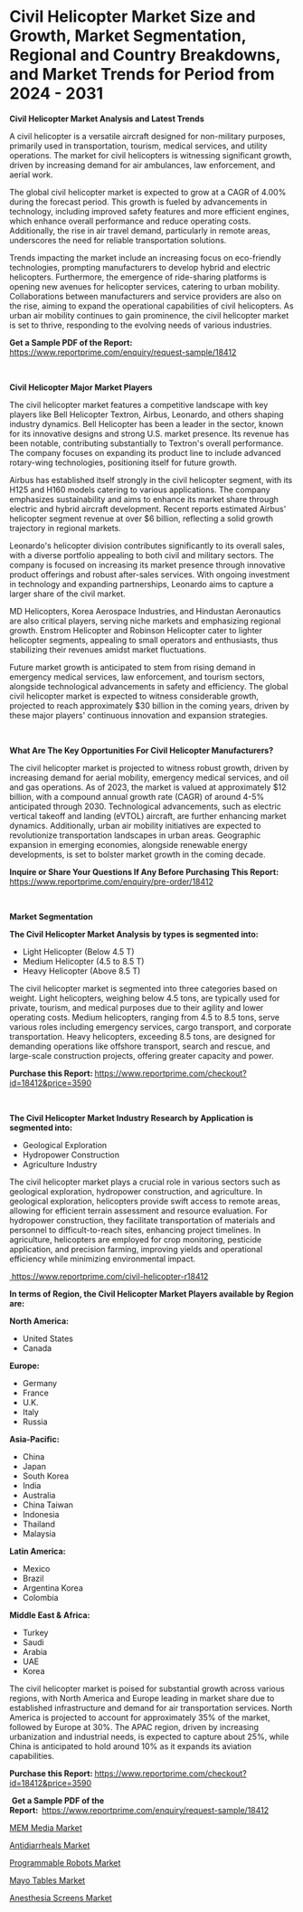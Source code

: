 <p><h1>Civil Helicopter Market Size and Growth, Market Segmentation, Regional and Country Breakdowns, and Market Trends for Period from 2024 -  2031</h1></p><p><strong>Civil Helicopter Market Analysis and Latest Trends</strong></p>
<p><p>A civil helicopter is a versatile aircraft designed for non-military purposes, primarily used in transportation, tourism, medical services, and utility operations. The market for civil helicopters is witnessing significant growth, driven by increasing demand for air ambulances, law enforcement, and aerial work.</p><p>The global civil helicopter market is expected to grow at a CAGR of 4.00% during the forecast period. This growth is fueled by advancements in technology, including improved safety features and more efficient engines, which enhance overall performance and reduce operating costs. Additionally, the rise in air travel demand, particularly in remote areas, underscores the need for reliable transportation solutions.</p><p>Trends impacting the market include an increasing focus on eco-friendly technologies, prompting manufacturers to develop hybrid and electric helicopters. Furthermore, the emergence of ride-sharing platforms is opening new avenues for helicopter services, catering to urban mobility. Collaborations between manufacturers and service providers are also on the rise, aiming to expand the operational capabilities of civil helicopters. As urban air mobility continues to gain prominence, the civil helicopter market is set to thrive, responding to the evolving needs of various industries.</p></p>
<p><strong>Get a Sample PDF of the Report:&nbsp;</strong> <a href="https://www.reportprime.com/enquiry/request-sample/18412?utm_campaign=1109&utm_medium=2&utm_source=Github&utm_content=ia&utm_term=21112024&utm_id=civil-helicopter">https://www.reportprime.com/enquiry/request-sample/18412</a></p>
<p>&nbsp;</p>
<p><strong>Civil Helicopter Major Market Players</strong></p>
<p><p>The civil helicopter market features a competitive landscape with key players like Bell Helicopter Textron, Airbus, Leonardo, and others shaping industry dynamics. Bell Helicopter has been a leader in the sector, known for its innovative designs and strong U.S. market presence. Its revenue has been notable, contributing substantially to Textron's overall performance. The company focuses on expanding its product line to include advanced rotary-wing technologies, positioning itself for future growth.</p><p>Airbus has established itself strongly in the civil helicopter segment, with its H125 and H160 models catering to various applications. The company emphasizes sustainability and aims to enhance its market share through electric and hybrid aircraft development. Recent reports estimated Airbus' helicopter segment revenue at over $6 billion, reflecting a solid growth trajectory in regional markets.</p><p>Leonardo's helicopter division contributes significantly to its overall sales, with a diverse portfolio appealing to both civil and military sectors. The company is focused on increasing its market presence through innovative product offerings and robust after-sales services. With ongoing investment in technology and expanding partnerships, Leonardo aims to capture a larger share of the civil market.</p><p>MD Helicopters, Korea Aerospace Industries, and Hindustan Aeronautics are also critical players, serving niche markets and emphasizing regional growth. Enstrom Helicopter and Robinson Helicopter cater to lighter helicopter segments, appealing to small operators and enthusiasts, thus stabilizing their revenues amidst market fluctuations.</p><p>Future market growth is anticipated to stem from rising demand in emergency medical services, law enforcement, and tourism sectors, alongside technological advancements in safety and efficiency. The global civil helicopter market is expected to witness considerable growth, projected to reach approximately $30 billion in the coming years, driven by these major players' continuous innovation and expansion strategies.</p></p>
<p>&nbsp;</p>
<p><strong>What Are The Key Opportunities For Civil Helicopter Manufacturers?</strong></p>
<p><p>The civil helicopter market is projected to witness robust growth, driven by increasing demand for aerial mobility, emergency medical services, and oil and gas operations. As of 2023, the market is valued at approximately $12 billion, with a compound annual growth rate (CAGR) of around 4-5% anticipated through 2030. Technological advancements, such as electric vertical takeoff and landing (eVTOL) aircraft, are further enhancing market dynamics. Additionally, urban air mobility initiatives are expected to revolutionize transportation landscapes in urban areas. Geographic expansion in emerging economies, alongside renewable energy developments, is set to bolster market growth in the coming decade.</p></p>
<p><strong>Inquire or Share Your Questions If Any Before Purchasing This Report:</strong> <a href="https://www.reportprime.com/enquiry/pre-order/18412?utm_campaign=1109&utm_medium=2&utm_source=Github&utm_content=ia&utm_term=21112024&utm_id=civil-helicopter">https://www.reportprime.com/enquiry/pre-order/18412</a></p>
<p>&nbsp;</p>
<p><strong>Market Segmentation</strong></p>
<p><strong>The Civil Helicopter Market Analysis by types is segmented into:</strong></p>
<p><ul><li>Light Helicopter (Below 4.5 T)</li><li>Medium Helicopter (4.5 to 8.5 T)</li><li>Heavy Helicopter (Above 8.5 T)</li></ul></p>
<p><p>The civil helicopter market is segmented into three categories based on weight. Light helicopters, weighing below 4.5 tons, are typically used for private, tourism, and medical purposes due to their agility and lower operating costs. Medium helicopters, ranging from 4.5 to 8.5 tons, serve various roles including emergency services, cargo transport, and corporate transportation. Heavy helicopters, exceeding 8.5 tons, are designed for demanding operations like offshore transport, search and rescue, and large-scale construction projects, offering greater capacity and power.</p></p>
<p><strong>Purchase this Report:&nbsp;</strong><a href="https://www.reportprime.com/checkout?id=18412&price=3590&utm_campaign=1109&utm_medium=2&utm_source=Github&utm_content=ia&utm_term=21112024&utm_id=civil-helicopter">https://www.reportprime.com/checkout?id=18412&price=3590</a></p>
<p>&nbsp;</p>
<p><strong>The Civil Helicopter Market Industry Research by Application is segmented into:</strong></p>
<p><ul><li>Geological Exploration</li><li>Hydropower Construction</li><li>Agriculture Industry</li></ul></p>
<p><p>The civil helicopter market plays a crucial role in various sectors such as geological exploration, hydropower construction, and agriculture. In geological exploration, helicopters provide swift access to remote areas, allowing for efficient terrain assessment and resource evaluation. For hydropower construction, they facilitate transportation of materials and personnel to difficult-to-reach sites, enhancing project timelines. In agriculture, helicopters are employed for crop monitoring, pesticide application, and precision farming, improving yields and operational efficiency while minimizing environmental impact.</p></p>
<p><a href="https://www.reportprime.com/civil-helicopter-r18412?utm_campaign=1109&utm_medium=2&utm_source=Github&utm_content=ia&utm_term=21112024&utm_id=civil-helicopter">&nbsp;https://www.reportprime.com/civil-helicopter-r18412</a></p>
<p><strong>In terms of Region, the Civil Helicopter Market Players available by Region are:</strong></p>
<p>
    <p> <strong> North America: </strong>
        <ul>
            <li>United States</li>
            <li>Canada</li>
        </ul>
        </p> 
    <p> <strong> Europe: </strong>
        <ul>
            <li>Germany</li>
            <li>France</li>
            <li>U.K.</li>
            <li>Italy</li>
            <li>Russia</li>
        </ul>
        </p> 
    <p> <strong> Asia-Pacific: </strong>
        <ul>
            <li>China</li>
            <li>Japan</li>
            <li>South Korea</li>
            <li>India</li>
            <li>Australia</li>
            <li>China Taiwan</li>
            <li>Indonesia</li>
            <li>Thailand</li>
            <li>Malaysia</li>
        </ul>
        </p> 
    <p> <strong> Latin America: </strong>
        <ul>
            <li>Mexico</li>
            <li>Brazil</li>
            <li>Argentina Korea</li>
            <li>Colombia</li>
        </ul>
        </p> 
    <p> <strong> Middle East & Africa: </strong>
        <ul>
            <li>Turkey</li>
            <li>Saudi</li>
            <li>Arabia</li>
            <li>UAE</li>
            <li>Korea</li>
        </ul>
    </p>
    </p>
<p><p>The civil helicopter market is poised for substantial growth across various regions, with North America and Europe leading in market share due to established infrastructure and demand for air transportation services. North America is projected to account for approximately 35% of the market, followed by Europe at 30%. The APAC region, driven by increasing urbanization and industrial needs, is expected to capture about 25%, while China is anticipated to hold around 10% as it expands its aviation capabilities.</p></p>
<p><strong>Purchase this Report: </strong><a href="https://www.reportprime.com/checkout?id=18412&price=3590&utm_campaign=1109&utm_medium=2&utm_source=Github&utm_content=ia&utm_term=21112024&utm_id=civil-helicopter">https://www.reportprime.com/checkout?id=18412&price=3590</a></p>
<p>&nbsp;<strong>Get a Sample PDF of the Report:&nbsp;&nbsp;</strong><a href="https://www.reportprime.com/enquiry/request-sample/18412?utm_campaign=1109&utm_medium=2&utm_source=Github&utm_content=ia&utm_term=21112024&utm_id=civil-helicopter">https://www.reportprime.com/enquiry/request-sample/18412</a></p>
<p><strong></strong></p>
<p><p><a href="https://issuu.com/reportprime-2/docs/mem-media-market-size-2030.pptx_e81846650fd39d?utm_campaign=1109&utm_medium=2&utm_source=Github&utm_content=ia&utm_term=21112024&utm_id=civil-helicopter">MEM Media Market</a></p><p><a href="https://issuu.com/reportprime-2/docs/antidiarrheals-market-size-2030.ppt_de06877de52abe?utm_campaign=1109&utm_medium=2&utm_source=Github&utm_content=ia&utm_term=21112024&utm_id=civil-helicopter">Antidiarrheals Market</a></p><p><a href="https://github.com/AshikRahman665/Market-Research-Report-List-1/blob/main/programmable-robots-market.md?utm_campaign=1109&utm_medium=2&utm_source=Github&utm_content=ia&utm_term=21112024&utm_id=civil-helicopter">Programmable Robots Market</a></p><p><a href="https://www.linkedin.com/pulse/global-overview-mayo-tables-market-revenue-share-player-sales-qtaae?utm_campaign=1109&utm_medium=2&utm_source=Github&utm_content=ia&utm_term=21112024&utm_id=civil-helicopter">Mayo Tables Market</a></p><p><a href="https://www.linkedin.com/pulse/global-anesthesia-screens-market-exploring-share-trends-future-61tle?utm_campaign=1109&utm_medium=2&utm_source=Github&utm_content=ia&utm_term=21112024&utm_id=civil-helicopter">Anesthesia Screens Market</a></p></p>